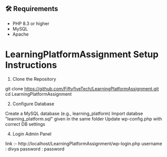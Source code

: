 

## 🛠️ Requirements

- PHP 8.3 or higher
- MySQL 
- Apache 


# LearningPlatformAssignment Setup Instructions

1. Clone the Repository
   
git clone https://github.com/FiftyfiveTech/LearningPlatformAssignment.git
cd LearningPlatformAssignment

2. Configure Database

Create a MySQL database (e.g., learning_platform)
Import databse "learning_platform.sql" given in the same folder 
Update wp-config.php with correct DB settings

4. Login Admin Panel 

link :- http://localhost/LearningPlatformAssignment/wp-login.php
username : divya
password : password
